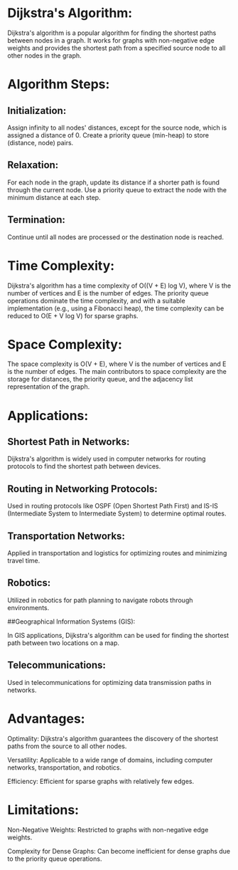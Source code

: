 
# Dijkstra's Algorithm:
Dijkstra's algorithm is a popular algorithm for finding the shortest paths between nodes in a graph. It works for graphs with non-negative edge weights and provides the shortest path from a specified source node to all other nodes in the graph.

# Algorithm Steps:

## Initialization:
Assign infinity to all nodes' distances, except for the source node, which is assigned a distance of 0.
Create a priority queue (min-heap) to store (distance, node) pairs.

## Relaxation:
For each node in the graph, update its distance if a shorter path is found through the current node.
Use a priority queue to extract the node with the minimum distance at each step.

## Termination:
Continue until all nodes are processed or the destination node is reached.


# Time Complexity:
Dijkstra's algorithm has a time complexity of O((V + E) log V), where V is the number of vertices and E is the number of edges.
The priority queue operations dominate the time complexity, and with a suitable implementation (e.g., using a Fibonacci heap), the time complexity can be reduced to O(E + V log V) for sparse graphs.



# Space Complexity:
The space complexity is O(V + E), where V is the number of vertices and E is the number of edges.
The main contributors to space complexity are the storage for distances, the priority queue, and the adjacency list representation of the graph.



# Applications:


## Shortest Path in Networks:
Dijkstra's algorithm is widely used in computer networks for routing protocols to find the shortest path between devices.

## Routing in Networking Protocols:
Used in routing protocols like OSPF (Open Shortest Path First) and IS-IS (Intermediate System to Intermediate System) to determine optimal routes.

## Transportation Networks:
Applied in transportation and logistics for optimizing routes and minimizing travel time.

## Robotics:
Utilized in robotics for path planning to navigate robots through environments.

##Geographical Information Systems (GIS):

In GIS applications, Dijkstra's algorithm can be used for finding the shortest path between two locations on a map.

## Telecommunications:
Used in telecommunications for optimizing data transmission paths in networks.



# Advantages:

Optimality:
Dijkstra's algorithm guarantees the discovery of the shortest paths from the source to all other nodes.

Versatility:
Applicable to a wide range of domains, including computer networks, transportation, and robotics.

Efficiency:
Efficient for sparse graphs with relatively few edges.



# Limitations:

Non-Negative Weights:
Restricted to graphs with non-negative edge weights.

Complexity for Dense Graphs:
Can become inefficient for dense graphs due to the priority queue operations.
